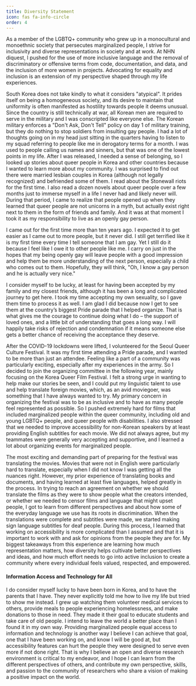 ```yaml
---
title: Diversity Statement
icon: fas fa-info-circle
order: 4
---
```


As a member of the LGBTQ+ community who grew up in a monocultural and monoethnic society that persecutes marginalized people, I strive for inclusivity and diverse representations in society and at work. At NHN diquest, I pushed for the use of more inclusive language and the removal of discriminatory or offensive terms from code, documentation, and data, and the inclusion of more women in projects. Advocating for equality and inclusion is an extension of my perspective shaped through my life experiences.

South Korea does not take kindly to what it considers "atypical". It prides itself on being a homogeneous society, and its desire to maintain that uniformity is often manifested as hostility towards people it deems unusual. Since the country is still technically at war, all Korean men are required to serve in the military and I was conscripted like everyone else. The Korean military enforces a "Don't Ask, Don't Tell" policy on day 1 of military training, but they do nothing to stop soldiers from insulting gay people. I had a lot of thoughts going on in my head just sitting in the quarters having to listen to my squad referring to people like me in derogatory terms for a month. I was used to people calling us names and sinners, but that was one of the lowest points in my life. After I was released, I needed a sense of belonging, so I looked up stories about queer people in Korea and other countries because I wanted to learn more about my community. I was surprised to find out there were married lesbian couples in Korea (although not legally recognized) and befriended some of them. I read about the Stonewall riots for the first time. I also read a dozen novels about queer people over a few months just to immerse myself in a life I never had and likely never will. During that period, I came to realize that people opened up when they learned that queer people are not unicorns in a myth, but actually exist right next to them in the form of friends and family. And it was at that moment I took it as my responsibility to live as an openly gay person.

I came out for the first time more than ten years ago. I expected it to get easier as I came out to more people, but it never did. I still get terrified like it is my first time every time I tell someone that I am gay. Yet I still do it because I feel like I owe it to other people like me. I carry on just in the hopes that my being openly gay will leave people with a good impression and help them be more understanding of the next person, especially a child who comes out to them. Hopefully, they will think, "Oh, I know a gay person and he is actually very nice."

I consider myself to be lucky, at least for having been accepted by my family and my closest friends, although it has been a long and complicated journey to get here. I took my time accepting my own sexuality, so I gave them time to process it as well. I am glad I did because now I get to see them at the country’s biggest Pride parade that I helped organize. That is what gives me the courage to continue doing what I do – the support of loved ones, and a little bit of understanding that goes a long way. I will happily take risks of rejection and condemnation if it means someone else gets a better chance of receiving the acceptance they deserve.

After the COVID-19 lockdowns were lifted, I volunteered for the Seoul Queer Culture Festival. It was my first time attending a Pride parade, and I wanted to be more than just an attendee. Feeling like a part of a community was particularly exciting, especially after my experiences in the army. So I decided to join the organizing committee in the following year, mainly focusing on the Korea Queer Film Festival. I felt a strong urge in wanting to help make our stories be seen, and I could put my linguistic talent to use and help translate foreign movies, which, as an avid moviegoer, was something that I have always wanted to try. My primary concern in organizing the festival was to be as inclusive and to have as many people feel represented as possible. So I pushed extremely hard for films that included marginalized people within the queer community, including old and young LGBTQ+ people, and queer people with disabilities. I also stressed that we needed to improve accessibility for non-Korean speakers by at least providing English subtitles for each movie. We did not always agree, but my teammates were generally very accepting and supportive, and I learned a lot about organizing events for marginalized people.

The most exciting and demanding part of preparing for the festival was translating the movies. Movies that were not in English were particularly hard to translate, especially when I did not know I was getting all the nuances right. However, my prior experience of translating books and documents, and having learned at least five languages, helped greatly in the process. In trying to reach an agreement on whether we should translate the films as they were to show people what the creators intended, or whether we needed to censor films and language that might upset people, I got to learn from different perspectives and about how some of the everyday language we use has its roots in discrimination. When the translations were complete and subtitles were made, we started making sign language subtitles for deaf people. During this process, I learned that working on accessibility is more complicated than I assumed and that it is important to work with and ask for opinions from the people they are for. My biggest takeaways from this experience are learning how much representation matters, how diversity helps cultivate better perspectives and ideas, and how much effort needs to go into active inclusion to create a community where every individual feels valued, respected, and empowered.

#### Information Access and Technology for All

I do consider myself lucky to have been born in Korea, and to have the parents that I have. They never explicitly told me how to live my life but tried to show me instead. I grew up watching them volunteer medical services to others, provide meals to people experiencing homelessness, and make donations to those in need. They made it their goal to educate students and take care of old people. I intend to leave the world a better place than I found it in my own way. Providing marginalized people equal access to information and technology is another way I believe I can achieve that goal, one that I have been working on, and know I will be good at, but accessibility features can hurt the people they were designed to serve even more if not done right. That is why I believe an open and diverse research environment is critical to my endeavor, and I hope I can learn from the different perspectives of others, and contribute my own perspective, skills, and passion to the community of researchers who share a vision of making a positive impact on the world.















